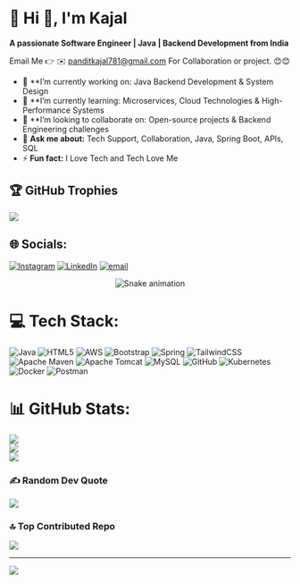 # 💫 Hi 👋, I'm Kajal
**A passionate Software Engineer | Java | Backend Development from India**

Email Me 👉 ✉️ panditkajal781@gmail.com For Collaboration or project. 😊😊

- 🔭 **I’m currently working on: Java Backend Development & System Design
- 🌱 **I’m currently learning: Microservices, Cloud Technologies & High-Performance Systems
- 👯 **I’m looking to collaborate on: Open-source projects & Backend Engineering challenges
- 💬 **Ask me about:** Tech Support, Collaboration, Java, Spring Boot, APIs, SQL
- ⚡ **Fun fact:** I Love Tech and Tech Love Me

## 🏆 GitHub Trophies
![](https://github-profile-trophy.vercel.app/?username=iamKajal24&theme=radical&no-frame=false&no-bg=true&margin-w=4)

## 🌐 Socials:
[![Instagram](https://img.shields.io/badge/Instagram-%23E4405F.svg?logo=Instagram&logoColor=white)](https://instagram.com/kajalpandit24_) [![LinkedIn](https://img.shields.io/badge/LinkedIn-%230077B5.svg?logo=linkedin&logoColor=white)](https://linkedin.com/in/kajal) [![email](https://img.shields.io/badge/Email-D14836?logo=gmail&logoColor=white)](mailto:panditkajal781@gmail.com) 

<!-- Snake Game Repo View -->

<div align="center">
  <img src="https://profile-readme-generator.com/assets/snake.svg" alt="Snake animation" />
</div>

# 💻 Tech Stack:
![Java](https://img.shields.io/badge/java-%23ED8B00.svg?style=for-the-badge&logo=openjdk&logoColor=white) ![HTML5](https://img.shields.io/badge/html5-%23E34F26.svg?style=for-the-badge&logo=html5&logoColor=white) ![AWS](https://img.shields.io/badge/AWS-%23FF9900.svg?style=for-the-badge&logo=amazon-aws&logoColor=white) ![Bootstrap](https://img.shields.io/badge/bootstrap-%238511FA.svg?style=for-the-badge&logo=bootstrap&logoColor=white) ![Spring](https://img.shields.io/badge/spring-%236DB33F.svg?style=for-the-badge&logo=spring&logoColor=white) ![TailwindCSS](https://img.shields.io/badge/tailwindcss-%2338B2AC.svg?style=for-the-badge&logo=tailwind-css&logoColor=white) ![Apache Maven](https://img.shields.io/badge/Apache%20Maven-C71A36?style=for-the-badge&logo=Apache%20Maven&logoColor=white) ![Apache Tomcat](https://img.shields.io/badge/apache%20tomcat-%23F8DC75.svg?style=for-the-badge&logo=apache-tomcat&logoColor=black) ![MySQL](https://img.shields.io/badge/mysql-4479A1.svg?style=for-the-badge&logo=mysql&logoColor=white) ![GitHub](https://img.shields.io/badge/github-%23121011.svg?style=for-the-badge&logo=github&logoColor=white) ![Kubernetes](https://img.shields.io/badge/kubernetes-%23326ce5.svg?style=for-the-badge&logo=kubernetes&logoColor=white) ![Docker](https://img.shields.io/badge/docker-%230db7ed.svg?style=for-the-badge&logo=docker&logoColor=white) ![Postman](https://img.shields.io/badge/Postman-FF6C37?style=for-the-badge&logo=postman&logoColor=white)
# 📊 GitHub Stats:
![](https://github-readme-stats.vercel.app/api?username=iamKajal24&theme=highcontrast&hide_border=false&include_all_commits=true&count_private=false)<br/>
![](https://nirzak-streak-stats.vercel.app/?user=iamKajal24&theme=highcontrast&hide_border=false)<br/>
![](https://github-readme-stats.vercel.app/api/top-langs/?username=iamKajal24&theme=highcontrast&hide_border=false&include_all_commits=true&count_private=false&layout=compact)


### ✍️ Random Dev Quote
![](https://quotes-github-readme.vercel.app/api?type=horizontal&theme=radical)

### 🔝 Top Contributed Repo
![](https://github-contributor-stats.vercel.app/api?username=iamKajal24&limit=5&theme=dark&combine_all_yearly_contributions=true)

---
[![](https://visitcount.itsvg.in/api?id=iamKajal24&icon=0&color=0)](https://visitcount.itsvg.in)

<!-- Proudly created with GPRM ( https://gprm.itsvg.in ) -->
